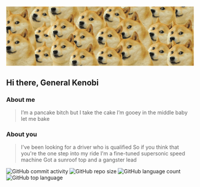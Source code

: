 ![Cover of my profile](https://github.com/CavaiNice/CavaiNice/blob/master/cover_page_gh.jpg)
## Hi there, General Kenobi

### About me
>I’m a pancake bitch but I take the cake
I’m gooey in the middle baby let me bake

### About you
>I've been looking for a driver who is qualified
So if you think that you're the one step into my ride
I'm a fine-tuned supersonic speed machine
Got a sunroof top and a gangster lead


![GitHub commit activity](https://img.shields.io/github/commit-activity/m/Cavainice/Cavainice?style=social) ![GitHub repo size](https://img.shields.io/github/repo-size/CavaiNice/CavaiNice?style=social) ![GitHub language count](https://img.shields.io/github/languages/count/Cavainice/Cavainice?style=social) ![GitHub top language](https://img.shields.io/github/languages/top/CavaiNice/CavaiNice?style=social)


<!--
**CavaiNice/CavaiNice** is a ✨ _special_ ✨ repository because its `README.md` (this file) appears on your GitHub profile.

Here are some ideas to get you started:

- 🔭 I’m currently working on ...
- 🌱 I’m currently learning ...
- 👯 I’m looking to collaborate on ...
- 🤔 I’m looking for help with ...
- 💬 Ask me about ...
- 📫 How to reach me: ...
- 😄 Pronouns: ...
- ⚡ Fun fact: ...
-->
